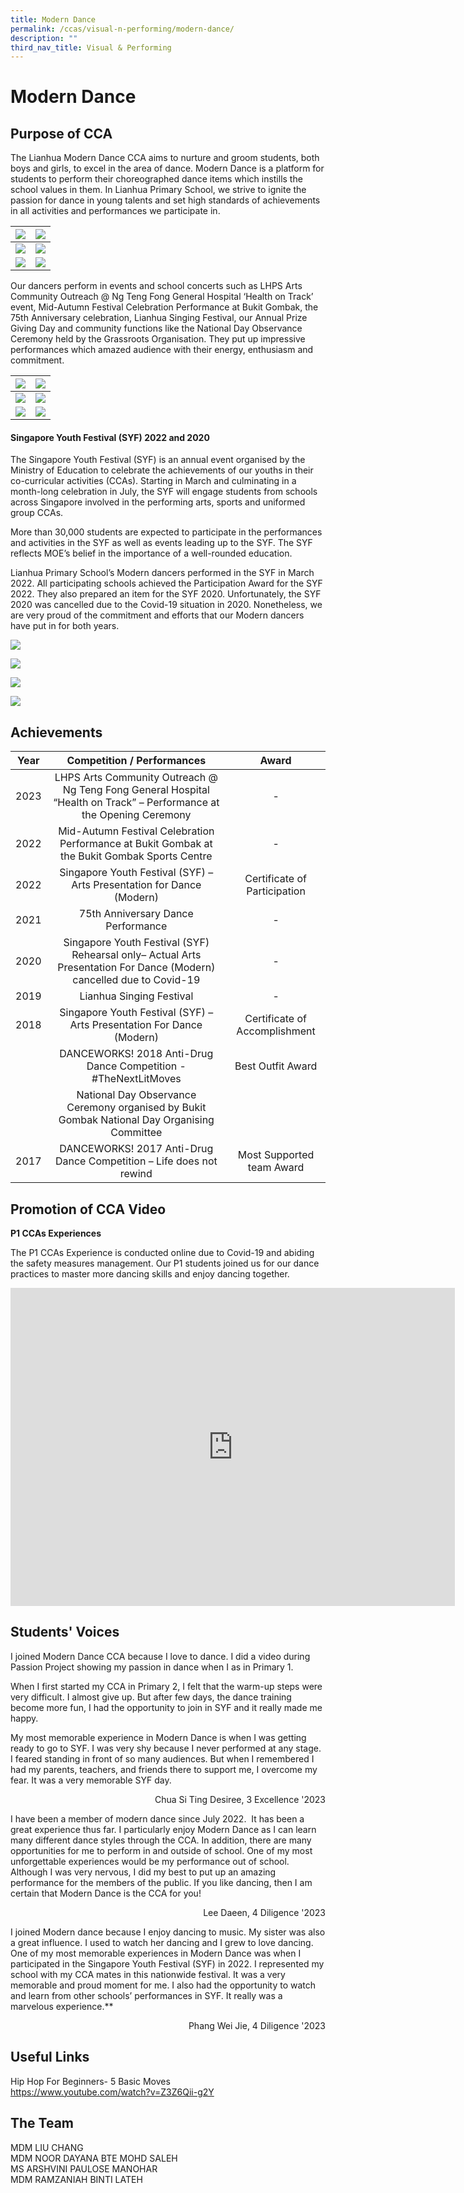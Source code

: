 ```yaml
---
title: Modern Dance
permalink: /ccas/visual-n-performing/modern-dance/
description: ""
third_nav_title: Visual & Performing
---
```

# **Modern Dance**

## **Purpose of CCA**

The Lianhua Modern Dance CCA aims to nurture and groom students, both boys and girls, to excel in the area of dance. Modern Dance is a platform for students to perform their choreographed dance items which instills the school values in them. In Lianhua Primary School, we strive to ignite the passion for dance in young talents and set high standards of achievements in all activities and performances we participate in.



| ![](/images/CCAs/Modern%20Dance/syf%201photo.jpg) | ![](/images/CCAs/Modern%20Dance/photomodern.jpeg) | 
|:-:|:-:|
| ![](/images/CCAs/Modern%20Dance/health%20campus%203.jpg)     | ![](/images/CCAs/Modern%20Dance/health%20campus%201.jpg)   | 
|  ![](/images/CCAs/Modern%20Dance/practice%20time.jfif)     | ![](/images/CCAs/Modern%20Dance/syf%206photo.jpg)     | 

Our dancers perform in events and school concerts such as LHPS Arts Community Outreach @ Ng Teng Fong General Hospital ‘Health on Track’ event, Mid-Autumn Festival Celebration Performance at Bukit Gombak, the 75th&nbsp;Anniversary celebration, Lianhua Singing Festival, our Annual Prize Giving Day and community functions like the National Day Observance Ceremony held by the Grassroots Organisation. They put up impressive performances which amazed audience with their energy, enthusiasm and commitment.


| ![](/images/CCAs/Modern%20Dance/mid-autumn%20festival%204.JPG) | ![](/images/CCAs/Modern%20Dance/mid-autumn%20festival%202022.JPG) | 
|:-:|:-:|
| ![](/images/CCAs/Modern%20Dance/health%20campus%203.jpg)     |  ![](/images/CCAs/Modern%20Dance/health%20campus%204.jpg)  | 
| ![](/images/CCAs/Modern%20Dance/health%20campus%202.jpg)    | ![](/images/CCAs/Modern%20Dance/teacher_s%20day%202.jpg)  | 


#### Singapore Youth Festival (SYF) 2022 and 2020

The Singapore Youth Festival (SYF) is an annual event organised by the Ministry of Education to celebrate the achievements of our youths in their co-curricular activities (CCAs). Starting in March and culminating in a month-long celebration in July, the SYF will engage students from schools across Singapore involved in the performing arts, sports and uniformed group CCAs.

More than 30,000 students are expected to participate in the performances and activities in the SYF as well as events leading up to the SYF. The SYF reflects MOE’s belief in the importance of a well-rounded education.

Lianhua Primary School’s Modern dancers performed in the SYF in March 2022. All participating schools achieved the Participation Award for the SYF 2022. They also prepared an item for the SYF 2020. Unfortunately, the SYF 2020 was cancelled due to the Covid-19 situation in 2020. Nonetheless, we are very proud of the commitment and efforts that our Modern dancers have put in for both years.

![](/images/CCAs/Modern%20Dance/syf%203photo.jpeg) 

![](/images/CCAs/Modern%20Dance/syf%204photo.jpg) 

![](/images/CCAs/Modern%20Dance/md4photo.jpg)

![](/images/CCAs/Modern%20Dance/md6photo.jpg)

## **Achievements**

| Year |     Competition / Performances     |    Award     |
|:----:|:----------------:|:-------------:|
| 2023 |                                          LHPS Arts Community Outreach @ Ng Teng Fong General Hospital “Health on Track”&nbsp;– Performance at the Opening Ceremony                                          |        -                       |
| 2022 |                                          Mid-Autumn Festival Celebration Performance at Bukit Gombak at the Bukit Gombak Sports Centre                                          |         -                      |        
| 2022 |                                         Singapore Youth Festival (SYF) – Arts Presentation for Dance (Modern)                                          |                      Certificate of Participation         |
| 2021 |                                          75th Anniversary Dance Performance                                          |                    -           |
| 2020 | Singapore Youth Festival (SYF) Rehearsal only– Actual Arts Presentation For Dance (Modern) cancelled due to Covid-19 |               -               |
| 2019 |                                               Lianhua Singing Festival                                               |            -                   |
| 2018 |                         Singapore Youth Festival (SYF) – Arts Presentation For Dance (Modern)                        | Certificate of Accomplishment |
|      |                            DANCEWORKS! 2018 Anti-Drug Dance Competition - #TheNextLitMoves                           |       Best Outfit Award       |
|      |             National Day Observance Ceremony organised by Bukit Gombak National Day Organising Committee             |                               |
| 2017 |                          DANCEWORKS! 2017 Anti-Drug Dance Competition – Life does not rewind                         |   Most Supported team Award   |

## **Promotion of CCA Video**

**P1 CCAs Experiences** 

The P1 CCAs Experience is conducted online due to Covid-19 and abiding the safety measures management. Our P1 students joined us for our dance practices to master more dancing skills and enjoy dancing together.

<iframe width="711" height="509" src="https://www.youtube.com/embed/_hcabobrG1c" title="Modern Dance P1" frameborder="0" allow="accelerometer; autoplay; clipboard-write; encrypted-media; gyroscope; picture-in-picture" allowfullscreen=""></iframe>

## **Students' Voices**

I joined Modern Dance CCA because I love to dance. I did a video during Passion Project showing my passion in dance when I as in Primary 1.

When I first started my CCA in Primary 2, I felt that the warm-up steps were very difficult. I almost give up. But after few days, the dance training become more fun, I had the opportunity to join in SYF and it really made me happy.

My most memorable experience in Modern Dance is when I was getting ready to go to SYF. I was very shy because I never performed at any stage. I feared standing in front of so many audiences. But when I remembered I had my parents, teachers, and friends there to support me, I overcome my fear. It was a very memorable SYF day.

<p style="text-align: right">Chua Si Ting Desiree, 3 Excellence '2023<br></p>

I have been a member of modern dance since July 2022.&nbsp; It has been a great experience thus far. I particularly enjoy Modern Dance as I can learn many different dance styles through the CCA. In addition, there are many opportunities for me to perform in and outside of school. One of my most unforgettable experiences would be my performance out of school. Although I was very nervous, I did my best to put up an amazing performance for the members of the public. If you like dancing, then I am certain that Modern Dance is the CCA for you!&nbsp;

  <p style="text-align: right">Lee Daeen, 4 Diligence '2023<br></p>
  
I joined Modern dance because I enjoy dancing to music. My sister was also a great influence. I used to watch her dancing and I grew to love dancing. One of my most memorable experiences in Modern Dance was when I participated in the Singapore Youth Festival (SYF) in 2022. I represented my school with my CCA mates in this nationwide festival. It was a very memorable and proud moment for me. I also had the opportunity to watch and learn from other schools’ performances in SYF. It really was a marvelous experience.**

  <p style="text-align: right">Phang Wei Jie, 4 Diligence '2023<br></p>

## **Useful Links**


Hip Hop For Beginners- 5 Basic Moves   
<a href="https://www.youtube.com/watch?v=Z3Z6Qii-g2Y" target="_blank">https://www.youtube.com/watch?v=Z3Z6Qii-g2Y</a>

## **The Team**

MDM LIU CHANG<br>
MDM NOOR DAYANA BTE MOHD SALEH<br>
MS ARSHVINI PAULOSE MANOHAR<br>
MDM RAMZANIAH BINTI LATEH
